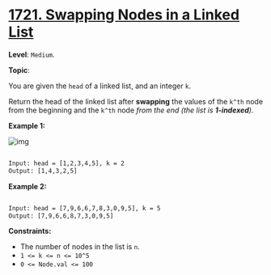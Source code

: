 # [1721. Swapping Nodes in a Linked List](https://leetcode.com/problems/swapping-nodes-in-a-linked-list/)

**Level**: `Medium`.

**Topic**:

You are given the `head` of a linked list, and an integer `k`.

Return the head of the linked list after **swapping** the values of the `k^th` node from the beginning and the `k^th` node _from the end (the list is **1-indexed**)._

**Example 1:**

![img](https://assets.leetcode.com/uploads/2020/09/21/linked1.jpg)

```txt

Input: head = [1,2,3,4,5], k = 2
Output: [1,4,3,2,5]
```

**Example 2:**

```txt

Input: head = [7,9,6,6,7,8,3,0,9,5], k = 5
Output: [7,9,6,6,8,7,3,0,9,5]
```

**Constraints:**

- The number of nodes in the list is `n`.
- `1 <= k <= n <= 10^5`
- `0 <= Node.val <= 100`
